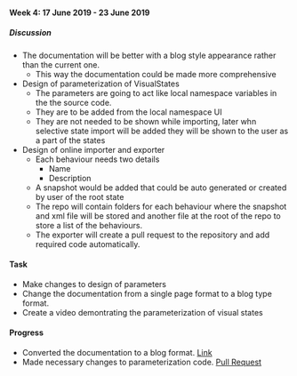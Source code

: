 #### Week 4: 17 June 2019 - 23 June 2019
##### Discussion
- The documentation will be better with a blog style appearance rather than the current one.
    - This way the documentation could be made more comprehensive 
- Design of parameterization of VisualStates
    - The parameters are going to act like local namespace variables in the the source code.
    - They are to be added from the local namespace UI
    - They are not needed to be shown while importing, later whn selective state import will be
      added they will be shown to the user as a part of the states
- Design of online importer and exporter
    - Each behaviour needs two details
        - Name
        - Description
    - A snapshot would be added that could be auto generated or created by user of the root state
    - The repo will contain folders for each behaviour where the snapshot and xml file will be stored
      and another file at the root of the repo to store a list of the behaviours.
    - The exporter will create a pull request to the repository and add required code automatically.

#### Task
- Make changes to design of parameters
- Change the documentation from a single page format to a blog type format.
- Create a video demontrating the parameterization of visual states

#### Progress
- Converted the documentation to a blog format. [Link](https://theroboticsclub.github.io/colab-gsoc2019-Baidyanath_Kundu/)
- Made necessary changes to parameterization code. [Pull Request](https://github.com/TheRoboticsClub/colab-gsoc2019-Baidyanath_Kundu/pull/1)
